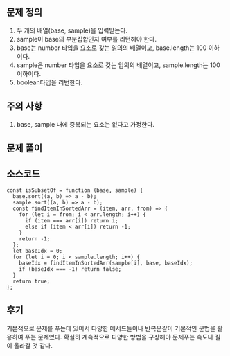 ## 문제 정의

1. 두 개의 배열(base, sample)을 입력받는다.
2. sample이 base의 부분집합인지 여부를 리턴해야 한다.
3. base는 number 타입을 요소로 갖는 임의의 배열이고, base.length는 100 이하이다.
4. sample은 number 타입을 요소로 갖는 임의의 배열이고, sample.length는 100 이하이다.
5. boolean타입을 리턴한다.

## 주의 사항

1. base, sample 내에 중복되는 요소는 없다고 가정한다.

## 문제 풀이


## 소스코드

```
const isSubsetOf = function (base, sample) {
  base.sort((a, b) => a - b);
  sample.sort((a, b) => a - b);
  const findItemInSortedArr = (item, arr, from) => {
    for (let i = from; i < arr.length; i++) {
      if (item === arr[i]) return i;
      else if (item < arr[i]) return -1;
    }
    return -1;
  };
  let baseIdx = 0;
  for (let i = 0; i < sample.length; i++) {
    baseIdx = findItemInSortedArr(sample[i], base, baseIdx);
    if (baseIdx === -1) return false;
  }
  return true;
};
```

## 후기

기본적으로 문제를 푸는데 있어서 다양한 메서드들이나 반복문같이 기본적인 문법을 활용하여 푸는 문제였다.
확실히 계속적으로 다양한 방법을 구상해야 문제푸는 속도나 질이 올라갈 것 같다.